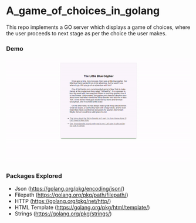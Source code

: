 # A_game_of_choices_in_golang

This repo implements a GO server which displays a 
game of choices, where the user proceeds to next stage as per the choice the user makes.

### Demo
![alt text](https://github.com/hardy8059/A_game_of_choices_in_golang/blob/master/Output%20Images/Server_Illustration.gif?raw=true)

### Packages Explored
- Json (https://golang.org/pkg/encoding/json/)
- Filepath (https://golang.org/pkg/path/filepath/)
- HTTP (https://golang.org/pkg/net/http/)
- HTML Template (https://golang.org/pkg/html/template/)
- Strings (https://golang.org/pkg/strings/)


